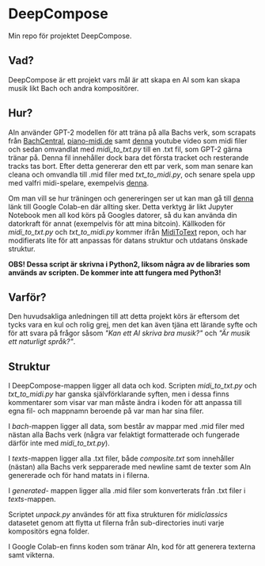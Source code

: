 # DeepCompose
Min repo för projektet DeepCompose.

## Vad?
DeepCompose är ett projekt vars mål är att skapa en AI som kan skapa musik likt Bach och andra kompositörer.

## Hur?
AIn använder GPT-2 modellen för att träna på alla Bachs verk, som scrapats från [BachCentral](http://www.bachcentral.com/midiindexcomplete.html), [piano-midi.de](http://www.piano-midi.de) samt [denna](https://www.youtube.com/watch?v=S6TVY6KGLW8) youtube video som midi filer och sedan omvandlat med *midi_to_txt.py* till en .txt fil, som GPT-2 gärna tränar på. Denna fil innehåller dock bara det första tracket och resterande tracks tas bort. Efter detta genererar den ett par verk, som man senare kan cleana och omvandla till .mid filer med *txt_to_midi.py*, och senare spela upp med valfri midi-spelare, exempelvis [denna](http://midiplayer.ehubsoft.net/).

Om man vill se hur träningen och genereringen ser ut kan man gå till [denna](https://colab.research.google.com/drive/1c3TKpM5sVTNjKenbBkkXnodo6GdYEOwG#scrollTo=N8KXuKWzQSsN) länk till Google Colab-en där allting sker. Detta verktyg är likt Jupyter Notebook men all kod körs på Googles datorer, så du kan använda din datorkraft för annat (exempelvis för att mina bitcoin). Källkoden för *midi_to_txt.py* och *txt_to_midi.py* kommer ifrån [MidiToText](https://github.com/dangeng/MidiToText) repon, och har modifierats lite för att anpassas för datans struktur och utdatans önskade struktur.

**OBS! Dessa script är skrivna i Python2, liksom några av de libraries som används av scripten. De kommer inte att fungera med Python3!**

## Varför?
Den huvudsakliga anledningen till att detta projekt körs är eftersom det tycks vara en kul och rolig grej, men det kan även tjäna ett lärande syfte och för att svara på frågor såsom *"Kan ett AI skriva bra musik?"* och *"Är musik ett naturligt språk?"*.

## Struktur
I DeepCompose-mappen ligger all data och kod. Scripten *midi_to_txt.py* och *txt_to_midi.py* har ganska självförklarande syften, men i dessa finns kommentarer som visar var man måste ändra i koden för att anpassa till egna fil- och mappnamn beroende på var man har sina filer.

I *bach*-mappen ligger all data, som består av mappar med .mid filer med nästan alla Bachs verk (några var felaktigt formatterade och fungerade därför inte med *midi_to_txt.py*).

I *texts*-mappen ligger alla .txt filer, både *composite.txt* som innehåller (nästan) alla Bachs verk sepparerade med newline samt de texter som AIn genererade och för hand matats in i filerna.

I *generated*- mappen ligger alla .mid filer som konverterats från .txt filer i *texts*-mappen.

Scriptet *unpack.py* användes för att fixa strukturen för *midiclassics* datasetet genom att flytta ut filerna från sub-directories inuti varje kompositörs egna folder.

I Google Colab-en finns koden som tränar AIn, kod för att generera texterna samt vikterna.

